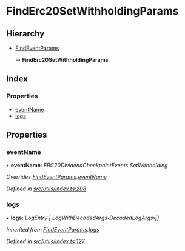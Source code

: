 # FindErc20SetWithholdingParams

## Hierarchy

* [FindEventParams](_utils_index_.findeventparams.md)

  ↳ **FindErc20SetWithholdingParams**

## Index

### Properties

* [eventName](_utils_index_.finderc20setwithholdingparams.md#eventname)
* [logs](_utils_index_.finderc20setwithholdingparams.md#logs)

## Properties

### eventName

• **eventName**: _ERC20DividendCheckpointEvents.SetWithholding_

_Overrides_ [_FindEventParams_](_utils_index_.findeventparams.md)_._[_eventName_](_utils_index_.findeventparams.md#eventname)

_Defined in_ [_src/utils/index.ts:208_](https://github.com/PolymathNetwork/polymath-sdk/blob/e8bbc1e/src/utils/index.ts#L208)

### logs

• **logs**: _LogEntry \| LogWithDecodedArgs‹DecodedLogArgs›\[\]_

_Inherited from_ [_FindEventParams_](_utils_index_.findeventparams.md)_._[_logs_](_utils_index_.findeventparams.md#logs)

_Defined in_ [_src/utils/index.ts:127_](https://github.com/PolymathNetwork/polymath-sdk/blob/e8bbc1e/src/utils/index.ts#L127)

